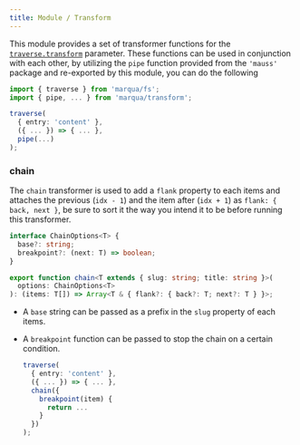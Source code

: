 ```yaml
---
title: Module / Transform
---
```


<!-- markdownlint-disable MD051 -->
This module provides a set of transformer functions for the [`traverse.transform`](#traverse) parameter. These functions can be used in conjunction with each other, by utilizing the `pipe` function provided from the `'mauss'` package and re-exported by this module, you can do the following

```typescript
import { traverse } from 'marqua/fs';
import { pipe, ... } from 'marqua/transform';

traverse(
  { entry: 'content' },
  ({ ... }) => { ... },
  pipe(...)
);
```

### chain

The `chain` transformer is used to add a `flank` property to each items and attaches the previous (`idx - 1`) and the item after (`idx + 1`) as `flank: { back, next }`, be sure to sort it the way you intend it to be before running this transformer.

```typescript
interface ChainOptions<T> {
  base?: string;
  breakpoint?: (next: T) => boolean;
}

export function chain<T extends { slug: string; title: string }>(
  options: ChainOptions<T>
): (items: T[]) => Array<T & { flank?: { back?: T; next?: T } }>;
```

- A `base` string can be passed as a prefix in the `slug` property of each items.
- A `breakpoint` function can be passed to stop the chain on a certain condition.

    ```typescript
    traverse(
      { entry: 'content' },
      ({ ... }) => { ... },
      chain({
        breakpoint(item) {
          return ...
        }
      })
    );
    ```
